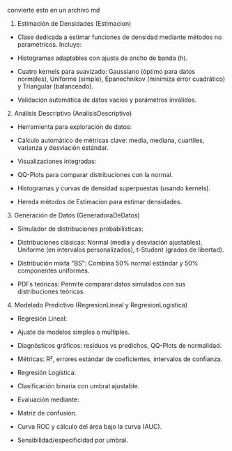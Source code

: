﻿convierte esto en un archivo md

1. Estimación de Densidades (Estimacion)

- Clase dedicada a estimar funciones de densidad mediante métodos no paramétricos. Incluye:

- Histogramas adaptables con ajuste de ancho de banda (h).

- Cuatro kernels para suavizado: Gaussiano (óptimo para datos normales), Uniforme (simple), Epanechnikov (minimiza error cuadrático) y Triangular (balanceado).

- Validación automática de datos vacíos y parámetros inválidos.

2\. Análisis Descriptivo (AnalisisDescriptivo)

- Herramienta para exploración de datos:

- Cálculo automático de métricas clave: media, mediana, cuartiles, varianza y desviación estándar.

- Visualizaciones integradas:

- QQ-Plots para comparar distribuciones con la normal.

- Histogramas y curvas de densidad superpuestas (usando kernels).

- Hereda métodos de Estimacion para estimar densidades.

3\. Generación de Datos (GeneradoraDeDatos)

- Simulador de distribuciones probabilísticas:

- Distribuciones clásicas: Normal (media y desviación ajustables), Uniforme (en intervalos personalizados), t-Student (grados de libertad).

- Distribución mixta "BS": Combina 50% normal estándar y 50% componentes uniformes.

- PDFs teóricas: Permite comparar datos simulados con sus distribuciones teóricas.

4\. Modelado Predictivo (RegresionLineal y RegresionLogistica)

- Regresión Lineal:

- Ajuste de modelos simples o múltiples.

- Diagnósticos gráficos: residuos vs predichos, QQ-Plots de    normalidad.

- Métricas: R², errores estándar de coeficientes, intervalos de confianza.

- Regresión Logística:

- Clasificación binaria con umbral ajustable.

- Evaluación mediante:

- Matriz de confusión.

- Curva ROC y cálculo del área bajo la curva (AUC).

- Sensibilidad/especificidad por umbral.
